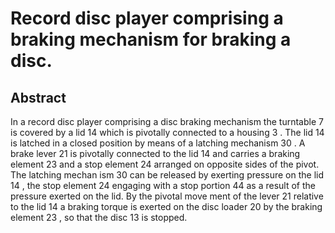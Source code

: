 # Record disc player comprising a braking mechanism for braking a disc.

## Abstract
In a record disc player comprising a disc braking mechanism the turntable 7 is covered by a lid 14 which is pivotally connected to a housing 3 . The lid 14 is latched in a closed position by means of a latching mechanism 30 . A brake lever 21 is pivotally connected to the lid 14 and carries a braking element 23 and a stop element 24 arranged on opposite sides of the pivot. The latching mechan ism 30 can be released by exerting pressure on the lid 14 , the stop element 24 engaging with a stop portion 44 as a result of the pressure exerted on the lid. By the pivotal move ment of the lever 21 relative to the lid 14 a braking torque is exerted on the disc loader 20 by the braking element 23 , so that the disc 13 is stopped.